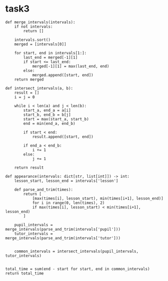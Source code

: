 # task3

    def merge_intervals(intervals):
        if not intervals:
            return []
    
        intervals.sort()
        merged = [intervals[0]]

        for start, end in intervals[1:]:
            last_end = merged[-1][1]
            if start <= last_end:
                merged[-1][1] = max(last_end, end)
            else:
                merged.append([start, end])
        return merged

    def intersect_intervals(a, b):
        result = []
        i = j = 0

        while i < len(a) and j < len(b):
            start_a, end_a = a[i]
            start_b, end_b = b[j]
            start = max(start_a, start_b)
            end = min(end_a, end_b)

            if start < end:
                result.append([start, end])

            if end_a < end_b:
                i += 1
            else:
                j += 1

        return result

    def appearance(intervals: dict[str, list[int]]) -> int:
        lesson_start, lesson_end = intervals['lesson']
    
        def parse_and_trim(times):
            return [
                [max(times[i], lesson_start), min(times[i+1], lesson_end)]
                for i in range(0, len(times), 2)
                if max(times[i], lesson_start) < min(times[i+1], lesson_end)
            ]

        pupil_intervals = merge_intervals(parse_and_trim(intervals['pupil']))
        tutor_intervals = merge_intervals(parse_and_trim(intervals['tutor']))

    
        common_intervals = intersect_intervals(pupil_intervals, tutor_intervals)


    total_time = sum(end - start for start, end in common_intervals)
    return total_time
